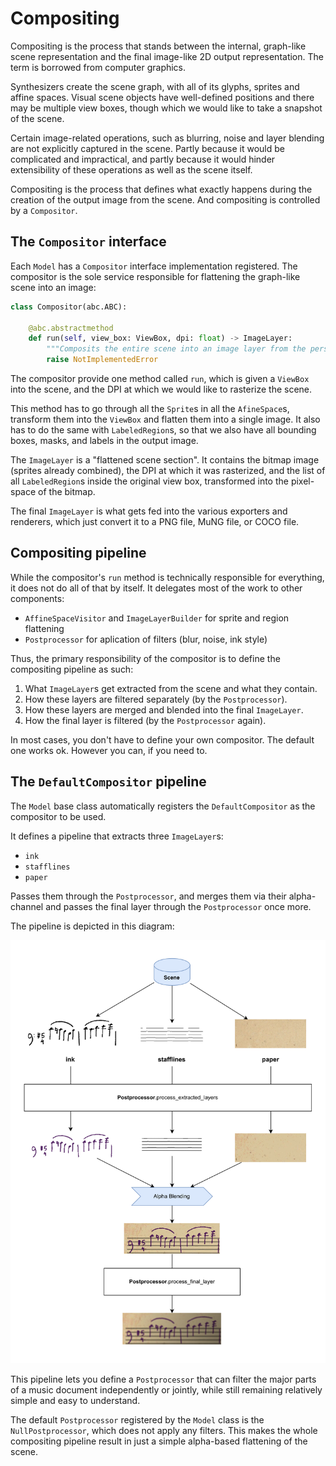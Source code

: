 # Compositing

Compositing is the process that stands between the internal, graph-like scene representation and the final image-like 2D output representation. The term is borrowed from computer graphics.

Synthesizers create the scene graph, with all of its glyphs, sprites and affine spaces. Visual scene objects have well-defined positions and there may be multiple view boxes, though which we would like to take a snapshot of the scene.

Certain image-related operations, such as blurring, noise and layer blending are not explicitly captured in the scene. Partly because it would be complicated and impractical, and partly because it would hinder extensibility of these operations as well as the scene itself.

Compositing is the process that defines what exactly happens during the creation of the output image from the scene. And compositing is controlled by a `Compositor`.


## The `Compositor` interface

Each `Model` has a `Compositor` interface implementation registered. The compositor is the sole service responsible for flattening the graph-like scene into an image:

```py
class Compositor(abc.ABC):

    @abc.abstractmethod
    def run(self, view_box: ViewBox, dpi: float) -> ImageLayer:
        """Composits the entire scene into an image layer from the perspective of the provided view box at the requested DPI"""
        raise NotImplementedError
```

The compositor provide one method called `run`, which is given a `ViewBox` into the scene, and the DPI at which we would like to rasterize the scene.

This method has to go through all the `Sprite`s in all the `AfineSpace`s, transform them into the `ViewBox` and flatten them into a single image. It also has to do the same with `LabeledRegion`s, so that we also have all bounding boxes, masks, and labels in the output image.

The `ImageLayer` is a "flattened scene section". It contains the bitmap image (sprites already combined), the DPI at which it was rasterized, and the list of all `LabeledRegion`s inside the original view box, transformed into the pixel-space of the bitmap.

The final `ImageLayer` is what gets fed into the various exporters and renderers, which just convert it to a PNG file, MuNG file, or COCO file.


## Compositing pipeline

While the compositor's `run` method is technically responsible for everything, it does not do all of that by itself. It delegates most of the work to other components:

- `AffineSpaceVisitor` and `ImageLayerBuilder` for sprite and region flattening
- `Postprocessor` for aplication of filters (blur, noise, ink style)

Thus, the primary responsibility of the compositor is to define the compositing pipeline as such:

1. What `ImageLayer`s get extracted from the scene and what they contain.
2. How these layers are filtered separately (by the `Postprocessor`).
3. How these layers are merged and blended into the final `ImageLayer`.
4. How the final layer is filtered (by the `Postprocessor` again).

In most cases, you don't have to define your own compositor. The default one works ok. However you can, if you need to.


## The `DefaultCompositor` pipeline

The `Model` base class automatically registers the `DefaultCompositor` as the compositor to be used.

It defines a pipeline that extracts three `ImageLayer`s:

- `ink`
- `stafflines`
- `paper`

Passes them through the `Postprocessor`, and merges them via their alpha-channel and passes the final layer through the `Postprocessor` once more.

The pipeline is depicted in this diagram:

<img src="assets/compositing/default-compositor-pipeline.svg" alt="Default compositor pipeline."/>

This pipeline lets you define a `Postprocessor` that can filter the major parts of a music document independently or jointly, while still remaining relatively simple and easy to understand.

The default `Postprocessor` registered by the `Model` class is the `NullPostprocessor`, which does not apply any filters. This makes the whole compositing pipeline result in just a simple alpha-based flattening of the scene.
